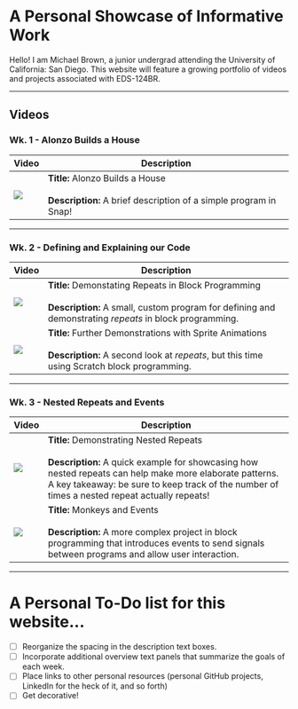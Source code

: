 # A Personal Showcase of Informative Work

Hello! I am Michael Brown, a junior undergrad attending the University of California: San Diego. This website will feature a growing portfolio of videos and projects associated with EDS-124BR.

-------

## Videos

### Wk. 1 - Alonzo Builds a House

| Video | Description |
| ----- | ----------- |
| [![](http://img.youtube.com/vi/vb5EIfMo3XU/0.jpg)](http://www.youtube.com/watch?v=vb5EIfMo3XU "Alonzo's House") | **Title:** Alonzo Builds a House <br /> <br /> **Description:** A brief description of a simple program in Snap! |

-------

### Wk. 2 - Defining and Explaining our Code

| Video | Description |
| ----- | ----------- |
| [![](http://img.youtube.com/vi/cgOAmz8ZbdE/0.jpg)](http://www.youtube.com/watch?v=cgOAmz8ZbdE "Repeats in Snap!") | **Title:** Demonstating Repeats in Block Programming <br /> <br /> **Description:** A small, custom program for defining and demonstrating *repeats* in block programming. |
| [![](http://img.youtube.com/vi/hLE3ikbU57o/0.jpg)](http://www.youtube.com/watch?v=hLE3ikbU57o "Repeats in Scratch") | **Title:** Further Demonstrations with Sprite Animations <br /> <br /> **Description:** A second look at *repeats*, but this time using Scratch block programming. |

-------

### Wk. 3 - Nested Repeats and Events

| Video | Description |
| ----- | ----------- |
| [![](http://img.youtube.com/vi/FXnknelgT5U/0.jpg)](http://www.youtube.com/watch?v=FXnknelgT5U "Nested Repeats") | **Title:** Demonstrating Nested Repeats <br /> <br /> **Description:** A quick example for showcasing how nested repeats can help make more elaborate patterns. A key takeaway: be sure to keep track of the number of times a nested repeat actually repeats! |
| [![](http://img.youtube.com/vi/hZ8xH4HHils/0.jpg)](http://www.youtube.com/watch?v=hZ8xH4HHils "") | **Title:** Monkeys and Events <br /> <br /> **Description:** A more complex project in block programming that introduces events to send signals between programs and allow user interaction. |

-------

# A Personal To-Do list for this website...
- [ ] Reorganize the spacing in the description text boxes.
- [ ] Incorporate additional overview text panels that summarize the goals of each week.
- [ ] Place links to other personal resources (personal GitHub projects, LinkedIn for the heck of it, and so forth)
- [ ] Get decorative!
